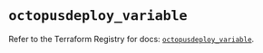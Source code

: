 # `octopusdeploy_variable`

Refer to the Terraform Registry for docs: [`octopusdeploy_variable`](https://registry.terraform.io/providers/octopusdeploylabs/octopusdeploy/0.43.2/docs/resources/variable).
